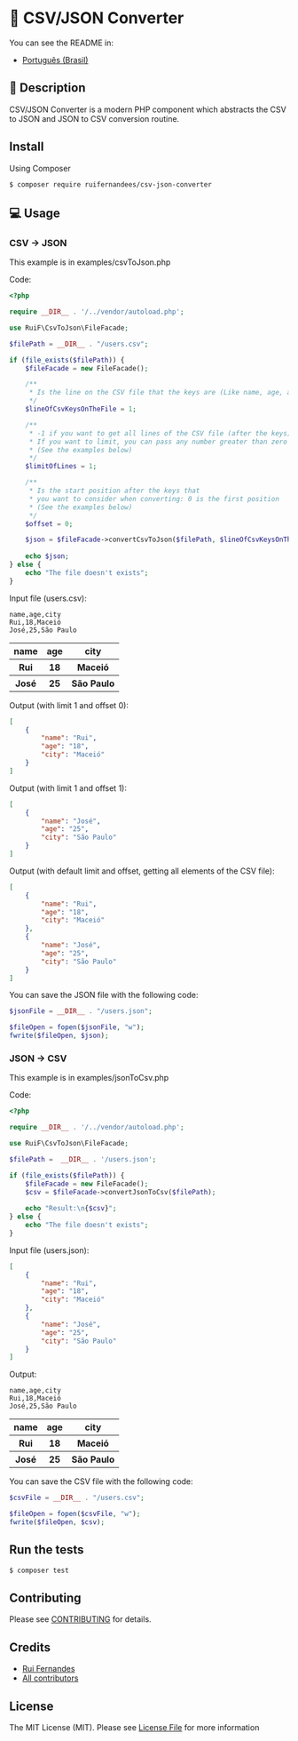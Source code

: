 # 🔄 CSV/JSON Converter
You can see the README in:
- [Português (Brasil)](https://github.com/ruifernandees/csv-json-converter/blob/main/README.pt-br.md)

## 📄 Description
<p>CSV/JSON Converter is a modern PHP component which abstracts the CSV to JSON and JSON to CSV conversion routine.</p>

## Install
Using Composer
```bash
$ composer require ruifernandees/csv-json-converter
```

## 💻 Usage
### CSV -> JSON
<p>This example is in examples/csvToJson.php</p>

Code:
```php
<?php

require __DIR__ . '/../vendor/autoload.php';

use RuiF\CsvToJson\FileFacade;

$filePath = __DIR__ . "/users.csv";

if (file_exists($filePath)) {
    $fileFacade = new FileFacade();

    /**
     * Is the line on the CSV file that the keys are (Like name, age, and city)
     */
    $lineOfCsvKeysOnTheFile = 1;

    /**
     * -1 if you want to get all lines of the CSV file (after the keys). 
     * If you want to limit, you can pass any number greater than zero
     * (See the examples below)
     */
    $limitOfLines = 1;

    /**
     * Is the start position after the keys that 
     * you want to consider when converting: 0 is the first position
     * (See the examples below)
     */
    $offset = 0;

    $json = $fileFacade->convertCsvToJson($filePath, $lineOfCsvKeysOnTheFile, $limitOfLines, $offset);
    
    echo $json;
} else {
    echo "The file doesn't exists";
}
```

Input file (users.csv):
```csv
name,age,city
Rui,18,Maceió
José,25,São Paulo
```
<table>
    <tr>
        <th>name</th>
        <th>age</th>
        <th>city</th>
    </tr>
    <tr>
        <th>Rui</th>
        <th>18</th>
        <th>Maceió</th>
    </tr>
    <tr>
        <th>José</th>
        <th>25</th>
        <th>São Paulo</th>
    </tr>
</table>

Output (with limit 1 and offset 0): 
```json
[
    {
        "name": "Rui",
        "age": "18",
        "city": "Maceió"
    }
]
```

Output (with limit 1 and offset 1): 
```json
[
    {
        "name": "José",
        "age": "25",
        "city": "São Paulo"
    }
]
```

Output (with default limit and offset, getting all elements of the CSV file): 
```json
[
    {
        "name": "Rui",
        "age": "18",
        "city": "Maceió"
    },
    {
        "name": "José",
        "age": "25",
        "city": "São Paulo"
    }
]
```

<p>You can save the JSON file with the following code:</p>

```php
$jsonFile = __DIR__ . "/users.json";

$fileOpen = fopen($jsonFile, "w");
fwrite($fileOpen, $json);
```

### JSON -> CSV
<p>This example is in examples/jsonToCsv.php</p>

Code:
```php
<?php

require __DIR__ . '/../vendor/autoload.php';

use RuiF\CsvToJson\FileFacade;

$filePath =  __DIR__ . '/users.json';

if (file_exists($filePath)) {
    $fileFacade = new FileFacade();
    $csv = $fileFacade->convertJsonToCsv($filePath);
    
    echo "Result:\n{$csv}";
} else {
    echo "The file doesn't exists";
}
```

Input file (users.json):
```json
[
    {
        "name": "Rui",
        "age": "18",
        "city": "Maceió"
    },
    {
        "name": "José",
        "age": "25",
        "city": "São Paulo"
    }
]
```

Output:
```csv
name,age,city
Rui,18,Maceió
José,25,São Paulo
```

<table>
    <tr>
        <th>name</th>
        <th>age</th>
        <th>city</th>
    </tr>
    <tr>
        <th>Rui</th>
        <th>18</th>
        <th>Maceió</th>
    </tr>
    <tr>
        <th>José</th>
        <th>25</th>
        <th>São Paulo</th>
    </tr>
</table>

<p>You can save the CSV file with the following code:</p>

```php
$csvFile = __DIR__ . "/users.csv";

$fileOpen = fopen($csvFile, "w");
fwrite($fileOpen, $csv);
```

## Run the tests
```bash
$ composer test
```

## Contributing
Please see [CONTRIBUTING](https://github.com/ruifernandees/csv-json-converter/blob/main/CONTRIBUTING.md) for details.

## Credits
- [Rui Fernandes](https://github.com/ruifernandees)
- [All contributors](https://github.com/ruifernandees/csv-json-converter/graphs/contributors)

## License
The MIT License (MIT). Please see [License File](https://github.com/ruifernandees/csv-json-converter/blob/main/LICENSE) for more information
